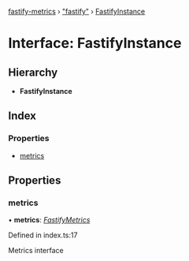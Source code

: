 [fastify-metrics](../README.md) › ["fastify"](../modules/_fastify_.md) › [FastifyInstance](_fastify_.fastifyinstance.md)

# Interface: FastifyInstance

## Hierarchy

* **FastifyInstance**

## Index

### Properties

* [metrics](_fastify_.fastifyinstance.md#metrics)

## Properties

###  metrics

• **metrics**: *[FastifyMetrics](fastifymetrics.md)*

Defined in index.ts:17

Metrics interface
